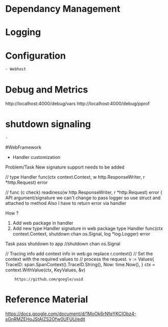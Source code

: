 # Dependancy Management

# Logging

# Configuration
    - Webhost

# Debug and Metrics
http://localhost:4000/debug/vars
http://localhost:4000/debug/pprof

# shutdown signaling
    -



 #WebFramework
 - Handler customization


 Problem/Task
 New signature support needs to be added

 // type Handler func(ctx context.Context, w http.ResponseWriter, r *http.Request) error
 
// func (c check) readiness(w http.ResponseWriter, r *http.Request) error {
 API argument/signature we can't change to pass logger so use struct and attached to method
 Also I have to return error via handler

 How ?
 1. Add web package in handler
 2. Add new type Handler signature in web package
    type Handler func(ctx context.Context, shutdown chan os.Signal, log *log.Logger) error


Task pass shutdown to app
//shutdown                chan os.Signal



// Tracing info
 add context info in web.go
 replace r.context() 
 	// Set the context with the required values to
		// process the request.
		v := Values{
			TraceID: span.SpanContext().TraceID.String(),
			Now:     time.Now(),
		}
		ctx = context.WithValue(ctx, KeyValues, &v)

        https://github.com/google/uuid
# Reference Material

https://docs.google.com/document/d/1MoOk6rNfqYKCIObz4-sGnRMZEHoJStAIZS2Ofw0UFUU/edit
